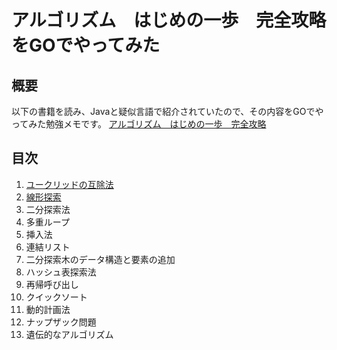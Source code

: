 # アルゴリズム　はじめの一歩　完全攻略をGOでやってみた

## 概要
以下の書籍を読み、Javaと疑似言語で紹介されていたので、その内容をGOでやってみた勉強メモです。
[アルゴリズム　はじめの一歩　完全攻略](https://www.amazon.co.jp/%E6%96%B0%E3%83%BB%E6%A8%99%E6%BA%96%E3%83%97%E3%83%AD%E3%82%B0%E3%83%A9%E3%83%9E%E3%83%BC%E3%82%BA%E3%83%A9%E3%82%A4%E3%83%96%E3%83%A9%E3%83%AA-%E3%82%A2%E3%83%AB%E3%82%B4%E3%83%AA%E3%82%BA%E3%83%A0-%E3%81%AF%E3%81%98%E3%82%81%E3%81%AE%E4%B8%80%E6%AD%A9-%E5%AE%8C%E5%85%A8%E6%94%BB%E7%95%A5-%E7%9F%A2%E6%B2%A2-%E4%B9%85%E9%9B%84/dp/429710394X/ref=sr_1_8?__mk_ja_JP=%E3%82%AB%E3%82%BF%E3%82%AB%E3%83%8A&keywords=%E3%82%A2%E3%83%AB%E3%82%B4%E3%83%AA%E3%82%BA%E3%83%A0+%E3%81%AF%E3%81%98%E3%82%81&qid=1564414546&s=gateway&sr=8-8)

## 目次
1. [ユークリッドの互除法](./yuku/README.md)
2. [線形探索](./sequentialSearch/README.md)
3. 二分探索法
4. 多重ループ
5. 挿入法
6. 連結リスト
7. 二分探索木のデータ構造と要素の追加
8. ハッシュ表探索法
9. 再帰呼び出し
10. クイックソート
11. 動的計画法
12. ナップザック問題
13. 遺伝的なアルゴリズム
